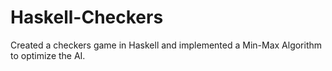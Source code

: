 # Haskell-Checkers
Created a checkers game in Haskell and implemented a Min-Max Algorithm to optimize the AI. 
